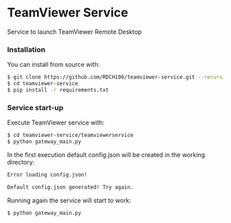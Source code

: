 # TeamViewer Service

Service to launch TeamViewer Remote Desktop

### Installation

You can install from source with:

``` bash
$ git clone https://github.com/RDCH106/teamviewer-service.git --recursive
$ cd teamviewer-service
$ pip install -r requirements.txt
```

### Service start-up

Execute TeamViewer service with:

``` bash
$ cd teamviewer-service/teamviewerservice
$ python gateway_main.py
```

In the first execution default config.json will be created in the working directory:

``` bash
Error loading config.json!

Default config.json generated! Try again.
```

Running again the service will start to work:

``` bash
$ python gateway_main.py
```
